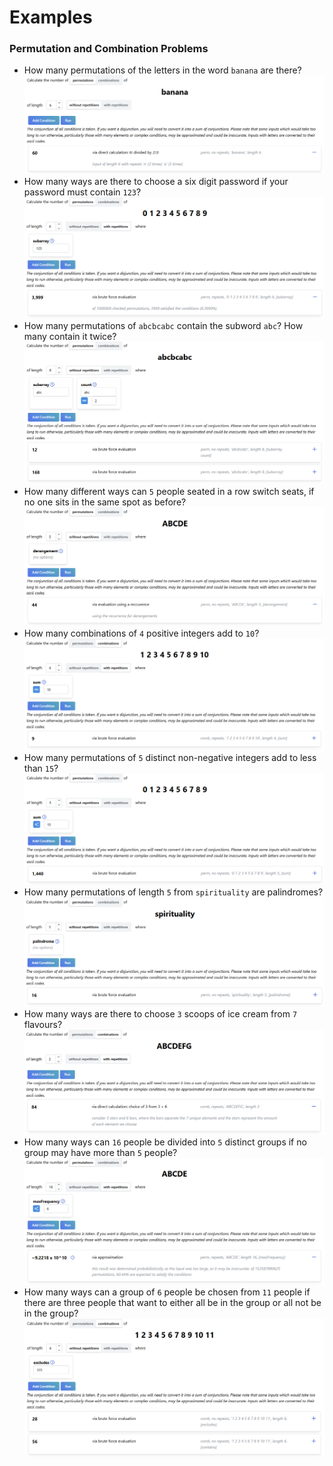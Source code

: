 # Examples

### Permutation and Combination Problems

- How many permutations of the letters in the word `banana` are there?
  ![](./images/ex1.png)
- How many ways are there to choose a six digit password if your password must contain `123`?
  ![](./images/ex2.png)
- How many permutations of `abcbcabc` contain the subword `abc`? How many contain it twice?
  ![](./images/ex3.png)
- How many different ways can `5` people seated in a row switch seats, if no one sits in the same spot as before?
  ![](./images/ex4.png)
- How many combinations of `4` positive integers add to `10`?
  ![](./images/ex5.png)
- How many permutations of `5` distinct non-negative integers add to less than `15`?
  ![](./images/ex6.png)
- How many permutations of length `5` from `spirituality` are palindromes?
  ![](./images/ex7.png)
- How many ways are there to choose `3` scoops of ice cream from `7` flavours?
  ![](./images/ex8.png)
- How many ways can `16` people be divided into `5` distinct groups if no group may have more than `5` people?
  ![](./images/ex9.png)
- How many ways can a group of `6` people be chosen from `11` people if there are three people that want to either all be in the group or all not be in the group?
  ![](./images/ex10.png)
